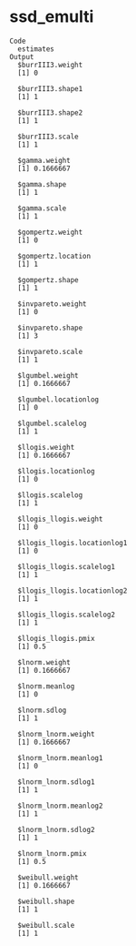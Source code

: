 # ssd_emulti

    Code
      estimates
    Output
      $burrIII3.weight
      [1] 0
      
      $burrIII3.shape1
      [1] 1
      
      $burrIII3.shape2
      [1] 1
      
      $burrIII3.scale
      [1] 1
      
      $gamma.weight
      [1] 0.1666667
      
      $gamma.shape
      [1] 1
      
      $gamma.scale
      [1] 1
      
      $gompertz.weight
      [1] 0
      
      $gompertz.location
      [1] 1
      
      $gompertz.shape
      [1] 1
      
      $invpareto.weight
      [1] 0
      
      $invpareto.shape
      [1] 3
      
      $invpareto.scale
      [1] 1
      
      $lgumbel.weight
      [1] 0.1666667
      
      $lgumbel.locationlog
      [1] 0
      
      $lgumbel.scalelog
      [1] 1
      
      $llogis.weight
      [1] 0.1666667
      
      $llogis.locationlog
      [1] 0
      
      $llogis.scalelog
      [1] 1
      
      $llogis_llogis.weight
      [1] 0
      
      $llogis_llogis.locationlog1
      [1] 0
      
      $llogis_llogis.scalelog1
      [1] 1
      
      $llogis_llogis.locationlog2
      [1] 1
      
      $llogis_llogis.scalelog2
      [1] 1
      
      $llogis_llogis.pmix
      [1] 0.5
      
      $lnorm.weight
      [1] 0.1666667
      
      $lnorm.meanlog
      [1] 0
      
      $lnorm.sdlog
      [1] 1
      
      $lnorm_lnorm.weight
      [1] 0.1666667
      
      $lnorm_lnorm.meanlog1
      [1] 0
      
      $lnorm_lnorm.sdlog1
      [1] 1
      
      $lnorm_lnorm.meanlog2
      [1] 1
      
      $lnorm_lnorm.sdlog2
      [1] 1
      
      $lnorm_lnorm.pmix
      [1] 0.5
      
      $weibull.weight
      [1] 0.1666667
      
      $weibull.shape
      [1] 1
      
      $weibull.scale
      [1] 1
      

